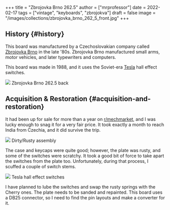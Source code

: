 +++
title = "Zbrojovka Brno 262.5"
author = ["mrprofessor"]
date = 2022-02-17
tags = ["vintage", "keyboards", "zbrojokva"]
draft = false
image = "/images/collections/zbrojovka_brno_262_5_front.jpg"
+++

## History {#history}

This board was manufactured by a Czechoslovakian company called [Zbrojovka Brno](http://www.zbrojovka-brno.cz/)
in the late '80s. Zbrojovka Brno manufactured small arms, motor vehicles, and
later typewriters and computers.

This board was made in 1988, and it uses the Soviet-era [Tesla](https://www.tesla.cz/en/) hall effect
switches.

<div class="post-image">
  <img src="/images/collections/zbrojovka_brno_262_5_back.jpg" loading="lazy"/>
  <span class="img-description"> Zbrojovka Brno 262.5 back </span>
</div>


## Acquisition & Restoration {#acquisition-and-restoration}

It had been up for sale for more than a year on [r/mechmarket](https://www.reddit.com/r/mechmarket/), and I was lucky
enough to snag it for a very fair price.  It took exactly a month to reach
India from Czechia, and it did survive the trip.

<div class="post-image">
  <img src="/images/collections/zbrojovka_brno_262_5_no_case.jpg" loading="lazy"/>
  <span class="img-description"> Dirty/Rusty assembly </span>
</div>

The case and keycaps were quite good; however, the plate was rusty, and some of
the switches were scratchy.  It took a good bit of force to take apart the
switches from the plate too. Unfortunately, during that process, I scuffed a
couple of switch stems.

<div class="post-image">
  <img src="/images/collections/zbrojovka_brno_262_5_switches1.jpg" loading="lazy"/>
  <span class="img-description"> Tesla hall effect switches </span>
</div>

I have planned to lube the switches and swap the rusty springs with the Cherry
ones. The plate needs to be sanded and repainted. This board uses a DB25
connector, so I need to find the pin layouts and make a converter for it.
